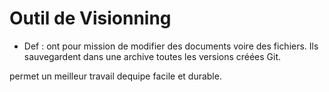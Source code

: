 # Outil de Visionning 

 - Def :
    ont pour mission de modifier des documents voire des fichiers. Ils sauvegardent dans une archive toutes les versions créées
 Git.


permet un meilleur travail dequipe facile et durable.
